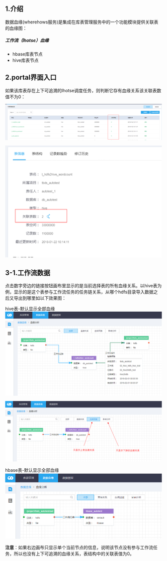 ## 1.介绍

数据血缘(wherehows服务)是集成在库表管理服务中的一个功能模块提供关联表的血缘图：
 ##### 工作流（lhotse）血缘
 * hbase库表节点
 * hive库表节点

## 2.portal界面入口
如果该库表存在上下可追溯的lhotse调度任务，则判断它存有血缘关系该关联表数值不为0：

![](/数据资产/数据血缘/table.png)

![](/数据资产/数据血缘/table2.png)

## 3-1.工作流数据
点击数字旁边的链接按钮画布里显示的是当前选择表的所有血缘关系。以hive表为例，显示的是这个表参与工作流任务的任务链关系，从哪个hdfs目录导入数据之后又导出到哪里如以下效果图：

hive表-默认显示全部血缘
![](/数据资产/数据血缘/hive.png)

![](/数据资产/数据血缘/hive2.png)

hbase表-默认显示全部血缘
![](/数据资产/数据血缘/hbase.png)

**注意**：如果右边画布只显示单个当前节点的信息，说明该节点没有参与工作流任务，所以也没有上下可追溯的血缘关系，表结构中的关联表值为0。
